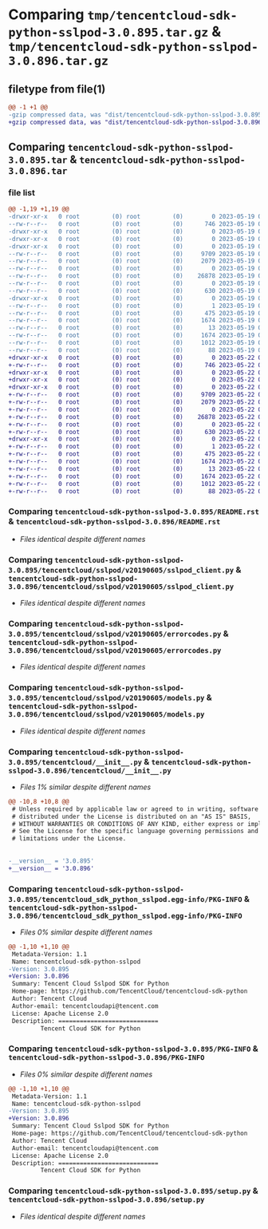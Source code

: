 # Comparing `tmp/tencentcloud-sdk-python-sslpod-3.0.895.tar.gz` & `tmp/tencentcloud-sdk-python-sslpod-3.0.896.tar.gz`

## filetype from file(1)

```diff
@@ -1 +1 @@
-gzip compressed data, was "dist/tencentcloud-sdk-python-sslpod-3.0.895.tar", last modified: Fri May 19 02:59:25 2023, max compression
+gzip compressed data, was "dist/tencentcloud-sdk-python-sslpod-3.0.896.tar", last modified: Mon May 22 00:31:32 2023, max compression
```

## Comparing `tencentcloud-sdk-python-sslpod-3.0.895.tar` & `tencentcloud-sdk-python-sslpod-3.0.896.tar`

### file list

```diff
@@ -1,19 +1,19 @@
-drwxr-xr-x   0 root         (0) root         (0)        0 2023-05-19 02:59:25.000000 tencentcloud-sdk-python-sslpod-3.0.895/
--rw-r--r--   0 root         (0) root         (0)      746 2023-05-19 02:59:25.000000 tencentcloud-sdk-python-sslpod-3.0.895/README.rst
-drwxr-xr-x   0 root         (0) root         (0)        0 2023-05-19 02:59:25.000000 tencentcloud-sdk-python-sslpod-3.0.895/tencentcloud/
-drwxr-xr-x   0 root         (0) root         (0)        0 2023-05-19 02:59:25.000000 tencentcloud-sdk-python-sslpod-3.0.895/tencentcloud/sslpod/
-drwxr-xr-x   0 root         (0) root         (0)        0 2023-05-19 02:59:25.000000 tencentcloud-sdk-python-sslpod-3.0.895/tencentcloud/sslpod/v20190605/
--rw-r--r--   0 root         (0) root         (0)     9709 2023-05-19 02:59:25.000000 tencentcloud-sdk-python-sslpod-3.0.895/tencentcloud/sslpod/v20190605/sslpod_client.py
--rw-r--r--   0 root         (0) root         (0)     2079 2023-05-19 02:59:25.000000 tencentcloud-sdk-python-sslpod-3.0.895/tencentcloud/sslpod/v20190605/errorcodes.py
--rw-r--r--   0 root         (0) root         (0)        0 2023-05-19 02:59:25.000000 tencentcloud-sdk-python-sslpod-3.0.895/tencentcloud/sslpod/v20190605/__init__.py
--rw-r--r--   0 root         (0) root         (0)    26878 2023-05-19 02:59:25.000000 tencentcloud-sdk-python-sslpod-3.0.895/tencentcloud/sslpod/v20190605/models.py
--rw-r--r--   0 root         (0) root         (0)        0 2023-05-19 02:59:25.000000 tencentcloud-sdk-python-sslpod-3.0.895/tencentcloud/sslpod/__init__.py
--rw-r--r--   0 root         (0) root         (0)      630 2023-05-19 02:59:25.000000 tencentcloud-sdk-python-sslpod-3.0.895/tencentcloud/__init__.py
-drwxr-xr-x   0 root         (0) root         (0)        0 2023-05-19 02:59:25.000000 tencentcloud-sdk-python-sslpod-3.0.895/tencentcloud_sdk_python_sslpod.egg-info/
--rw-r--r--   0 root         (0) root         (0)        1 2023-05-19 02:59:25.000000 tencentcloud-sdk-python-sslpod-3.0.895/tencentcloud_sdk_python_sslpod.egg-info/dependency_links.txt
--rw-r--r--   0 root         (0) root         (0)      475 2023-05-19 02:59:25.000000 tencentcloud-sdk-python-sslpod-3.0.895/tencentcloud_sdk_python_sslpod.egg-info/SOURCES.txt
--rw-r--r--   0 root         (0) root         (0)     1674 2023-05-19 02:59:25.000000 tencentcloud-sdk-python-sslpod-3.0.895/tencentcloud_sdk_python_sslpod.egg-info/PKG-INFO
--rw-r--r--   0 root         (0) root         (0)       13 2023-05-19 02:59:25.000000 tencentcloud-sdk-python-sslpod-3.0.895/tencentcloud_sdk_python_sslpod.egg-info/top_level.txt
--rw-r--r--   0 root         (0) root         (0)     1674 2023-05-19 02:59:25.000000 tencentcloud-sdk-python-sslpod-3.0.895/PKG-INFO
--rw-r--r--   0 root         (0) root         (0)     1012 2023-05-19 02:59:25.000000 tencentcloud-sdk-python-sslpod-3.0.895/setup.py
--rw-r--r--   0 root         (0) root         (0)       88 2023-05-19 02:59:25.000000 tencentcloud-sdk-python-sslpod-3.0.895/setup.cfg
+drwxr-xr-x   0 root         (0) root         (0)        0 2023-05-22 00:31:32.000000 tencentcloud-sdk-python-sslpod-3.0.896/
+-rw-r--r--   0 root         (0) root         (0)      746 2023-05-22 00:31:32.000000 tencentcloud-sdk-python-sslpod-3.0.896/README.rst
+drwxr-xr-x   0 root         (0) root         (0)        0 2023-05-22 00:31:32.000000 tencentcloud-sdk-python-sslpod-3.0.896/tencentcloud/
+drwxr-xr-x   0 root         (0) root         (0)        0 2023-05-22 00:31:32.000000 tencentcloud-sdk-python-sslpod-3.0.896/tencentcloud/sslpod/
+drwxr-xr-x   0 root         (0) root         (0)        0 2023-05-22 00:31:32.000000 tencentcloud-sdk-python-sslpod-3.0.896/tencentcloud/sslpod/v20190605/
+-rw-r--r--   0 root         (0) root         (0)     9709 2023-05-22 00:31:32.000000 tencentcloud-sdk-python-sslpod-3.0.896/tencentcloud/sslpod/v20190605/sslpod_client.py
+-rw-r--r--   0 root         (0) root         (0)     2079 2023-05-22 00:31:32.000000 tencentcloud-sdk-python-sslpod-3.0.896/tencentcloud/sslpod/v20190605/errorcodes.py
+-rw-r--r--   0 root         (0) root         (0)        0 2023-05-22 00:31:32.000000 tencentcloud-sdk-python-sslpod-3.0.896/tencentcloud/sslpod/v20190605/__init__.py
+-rw-r--r--   0 root         (0) root         (0)    26878 2023-05-22 00:31:32.000000 tencentcloud-sdk-python-sslpod-3.0.896/tencentcloud/sslpod/v20190605/models.py
+-rw-r--r--   0 root         (0) root         (0)        0 2023-05-22 00:31:32.000000 tencentcloud-sdk-python-sslpod-3.0.896/tencentcloud/sslpod/__init__.py
+-rw-r--r--   0 root         (0) root         (0)      630 2023-05-22 00:31:32.000000 tencentcloud-sdk-python-sslpod-3.0.896/tencentcloud/__init__.py
+drwxr-xr-x   0 root         (0) root         (0)        0 2023-05-22 00:31:32.000000 tencentcloud-sdk-python-sslpod-3.0.896/tencentcloud_sdk_python_sslpod.egg-info/
+-rw-r--r--   0 root         (0) root         (0)        1 2023-05-22 00:31:32.000000 tencentcloud-sdk-python-sslpod-3.0.896/tencentcloud_sdk_python_sslpod.egg-info/dependency_links.txt
+-rw-r--r--   0 root         (0) root         (0)      475 2023-05-22 00:31:32.000000 tencentcloud-sdk-python-sslpod-3.0.896/tencentcloud_sdk_python_sslpod.egg-info/SOURCES.txt
+-rw-r--r--   0 root         (0) root         (0)     1674 2023-05-22 00:31:32.000000 tencentcloud-sdk-python-sslpod-3.0.896/tencentcloud_sdk_python_sslpod.egg-info/PKG-INFO
+-rw-r--r--   0 root         (0) root         (0)       13 2023-05-22 00:31:32.000000 tencentcloud-sdk-python-sslpod-3.0.896/tencentcloud_sdk_python_sslpod.egg-info/top_level.txt
+-rw-r--r--   0 root         (0) root         (0)     1674 2023-05-22 00:31:32.000000 tencentcloud-sdk-python-sslpod-3.0.896/PKG-INFO
+-rw-r--r--   0 root         (0) root         (0)     1012 2023-05-22 00:31:32.000000 tencentcloud-sdk-python-sslpod-3.0.896/setup.py
+-rw-r--r--   0 root         (0) root         (0)       88 2023-05-22 00:31:32.000000 tencentcloud-sdk-python-sslpod-3.0.896/setup.cfg
```

### Comparing `tencentcloud-sdk-python-sslpod-3.0.895/README.rst` & `tencentcloud-sdk-python-sslpod-3.0.896/README.rst`

 * *Files identical despite different names*

### Comparing `tencentcloud-sdk-python-sslpod-3.0.895/tencentcloud/sslpod/v20190605/sslpod_client.py` & `tencentcloud-sdk-python-sslpod-3.0.896/tencentcloud/sslpod/v20190605/sslpod_client.py`

 * *Files identical despite different names*

### Comparing `tencentcloud-sdk-python-sslpod-3.0.895/tencentcloud/sslpod/v20190605/errorcodes.py` & `tencentcloud-sdk-python-sslpod-3.0.896/tencentcloud/sslpod/v20190605/errorcodes.py`

 * *Files identical despite different names*

### Comparing `tencentcloud-sdk-python-sslpod-3.0.895/tencentcloud/sslpod/v20190605/models.py` & `tencentcloud-sdk-python-sslpod-3.0.896/tencentcloud/sslpod/v20190605/models.py`

 * *Files identical despite different names*

### Comparing `tencentcloud-sdk-python-sslpod-3.0.895/tencentcloud/__init__.py` & `tencentcloud-sdk-python-sslpod-3.0.896/tencentcloud/__init__.py`

 * *Files 1% similar despite different names*

```diff
@@ -10,8 +10,8 @@
 # Unless required by applicable law or agreed to in writing, software
 # distributed under the License is distributed on an "AS IS" BASIS,
 # WITHOUT WARRANTIES OR CONDITIONS OF ANY KIND, either express or implied.
 # See the License for the specific language governing permissions and
 # limitations under the License.
 
 
-__version__ = '3.0.895'
+__version__ = '3.0.896'
```

### Comparing `tencentcloud-sdk-python-sslpod-3.0.895/tencentcloud_sdk_python_sslpod.egg-info/PKG-INFO` & `tencentcloud-sdk-python-sslpod-3.0.896/tencentcloud_sdk_python_sslpod.egg-info/PKG-INFO`

 * *Files 0% similar despite different names*

```diff
@@ -1,10 +1,10 @@
 Metadata-Version: 1.1
 Name: tencentcloud-sdk-python-sslpod
-Version: 3.0.895
+Version: 3.0.896
 Summary: Tencent Cloud Sslpod SDK for Python
 Home-page: https://github.com/TencentCloud/tencentcloud-sdk-python
 Author: Tencent Cloud
 Author-email: tencentcloudapi@tencent.com
 License: Apache License 2.0
 Description: ============================
         Tencent Cloud SDK for Python
```

### Comparing `tencentcloud-sdk-python-sslpod-3.0.895/PKG-INFO` & `tencentcloud-sdk-python-sslpod-3.0.896/PKG-INFO`

 * *Files 0% similar despite different names*

```diff
@@ -1,10 +1,10 @@
 Metadata-Version: 1.1
 Name: tencentcloud-sdk-python-sslpod
-Version: 3.0.895
+Version: 3.0.896
 Summary: Tencent Cloud Sslpod SDK for Python
 Home-page: https://github.com/TencentCloud/tencentcloud-sdk-python
 Author: Tencent Cloud
 Author-email: tencentcloudapi@tencent.com
 License: Apache License 2.0
 Description: ============================
         Tencent Cloud SDK for Python
```

### Comparing `tencentcloud-sdk-python-sslpod-3.0.895/setup.py` & `tencentcloud-sdk-python-sslpod-3.0.896/setup.py`

 * *Files identical despite different names*

